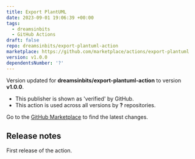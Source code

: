 ```yaml
---
title: Export PlantUML
date: 2023-09-01 19:06:39 +00:00
tags:
  - dreamsinbits
  - GitHub Actions
draft: false
repo: dreamsinbits/export-plantuml-action
marketplace: https://github.com/marketplace/actions/export-plantuml
version: v1.0.0
dependentsNumber: '?'
---
```



Version updated for **dreamsinbits/export-plantuml-action** to version **v1.0.0**.
- This publisher is shown as 'verified' by GitHub.
- This action is used across all versions by **?** repositories.

Go to the [GitHub Marketplace](https://github.com/marketplace/actions/export-plantuml) to find the latest changes.

## Release notes

First release of the action.
